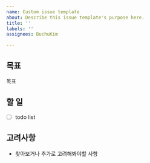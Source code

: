 ```yaml
---
name: Custom issue template
about: Describe this issue template's purpose here.
title: ''
labels: ''
assignees: BuchuKim

---
```


## 목표

목표

## 할 일

- [ ] todo list

## 고려사항

- 찾아보거나 추가로 고려해봐야할 사항
